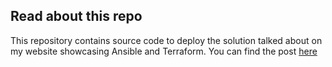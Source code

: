 ## Read about this repo

This repository contains source code to deploy the solution talked about on my website showcasing Ansible and Terraform.
You can find the post [here](https://www.lindbergtech.com/ansible-and-terraform-a-powerful-duo/)